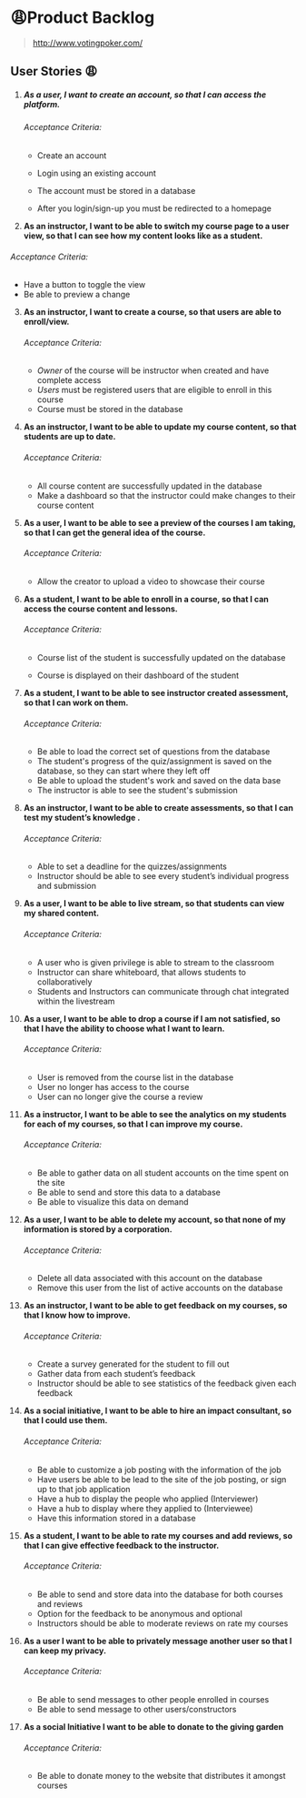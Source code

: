 # :weary:Product Backlog 
> http://www.votingpoker.com/



## User Stories :weary:

1. ##### **As a user, I want to create an account, so that I can access the platform.**

   ###### Acceptance Criteria:  

   - Create an account  

   - Login using an existing account  

   - The account must be stored in a database  

   - After you login/sign-up you must be redirected to a homepage

     

2.  **As an instructor, I want to be able to switch my course page to a user view, so that I can see how my content looks like as a student.**

   ###### Acceptance Criteria:  

   - Have a button to toggle the view  
   - Be able to preview a change

   

3. **As an instructor, I want to create a course, so that users are able to enroll/view.**

   ###### Acceptance Criteria:  

   - *Owner* of the course will be instructor when created and have complete access
   - *Users* must be registered users that are eligible to enroll in this course
   - Course must be stored in the database

   

4. **As an instructor, I want to be able to update my course content, so that students are up to date.**

   ###### Acceptance Criteria:  

   - All course content are successfully updated in the database
   - Make a dashboard so that the instructor could make changes to their course content

   

5. **As a user, I want to be able to see a preview of the courses I am taking, so that I can get the general idea of the course.**

   ###### Acceptance Criteria:  

   - Allow the creator to upload a video to showcase their course



6. **As a student, I want to be able to enroll in a course, so that I can access the course content and lessons.**

   ###### Acceptance Criteria:  

   - Course list of the student is successfully updated on the database

   - Course is displayed on their dashboard of the student

     

7. **As a student, I want to be able to see instructor created assessment, so that I can work on them.**

   ###### Acceptance Criteria:  

   - Be able to load the correct set of questions from the database
   - The student's progress of the quiz/assignment is saved on the database, so they can start where they left off
   - Be able to upload the student's work and saved on the data base
   - The instructor is able to see the student's submission 

   

8. **As an instructor, I want to be able to create assessments, so that I can test my student’s knowledge .**

   ###### Acceptance Criteria:

   - Able to set a deadline for the quizzes/assignments 
   - Instructor should be able to see every student’s individual progress and submission

   

9. **As a user, I want to be able to live stream, so that students can view my shared content.**

   ###### Acceptance Criteria:

   - A user who is given privilege is able to stream to the classroom 
   - Instructor can share whiteboard, that allows students to collaboratively 
   - Students and Instructors can communicate through chat integrated within the livestream



10. **As a user, I want to be able to drop a course if I am not satisfied, so that I have the ability to choose what I want to learn.**

    ###### Acceptance Criteria:

    - User is removed from the course list in the database
    - User no longer has access to the course
    - User can no longer give the course a review 



11. **As a instructor, I want to be able to see the analytics on my students for each of my courses, so that I can improve my course.**

    ###### Acceptance Criteria:

    - Be able to gather data on all student accounts on the time spent on the site
    - Be able to send and store this data to a database
    - Be able to visualize this data on demand



12. **As a user, I want to be able to delete my account, so that none of my information is stored by a corporation.**

    ###### Acceptance Criteria:

    - Delete all data associated with this account on the database
    - Remove this user from the list of active accounts on the database



13. **As an instructor, I want to be able to get feedback on my courses, so that I know how to improve.**

    ###### Acceptance Criteria:

    - Create a survey generated for the student to fill out
    - Gather data from each student’s feedback 
    - Instructor should be able to see statistics of the feedback given each feedback 



14. **As a social initiative, I want to be able to hire an impact consultant, so that I could use them.**

    ###### Acceptance Criteria:

    - Be able to customize a job posting with the information of the job
    - Have users be able to be lead to the site of the job posting, or sign up to that job application
    - Have a hub to display the people who applied (Interviewer)
    - Have a hub to display where they applied to (Interviewee)
    - Have this information stored in a database



15. **As a student, I want to be able to rate my courses and add reviews, so that I can give effective feedback to the instructor.**

    ###### Acceptance Criteria:

    - Be able to send and store data into the database for both courses and reviews 
    - Option for the feedback to be anonymous and optional
    - Instructors should be able to moderate reviews on rate my courses 



16. **As a user I want to be able to privately message another user so that I can keep my privacy.**

    ###### Acceptance Criteria:

    - Be able to send messages to other people enrolled in courses
    - Be able to send message to other users/constructors 

    

17. **As a social Initiative I want to be able to donate to the giving garden**

    ###### Acceptance Criteria:

    - Be able to donate money to the website that distributes it amongst courses